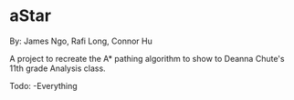 aStar
=====
By: James Ngo, Rafi Long, Connor Hu

A project to recreate the A* pathing algorithm to show to Deanna Chute's 11th grade Analysis class.

Todo: 
  -Everything
